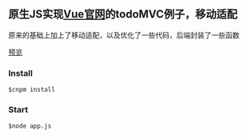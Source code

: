 ## 原生JS实现[Vue官网](https://cn.vuejs.org/v2/examples/todomvc.html)的todoMVC例子，移动适配

原来的基础上加上了移动适配，以及优化了一些代码，后端封装了一些函数

[预览](messiahhh.com:3001)



### Install

```
$cnpm install
```



### Start

```
$node app.js
```



